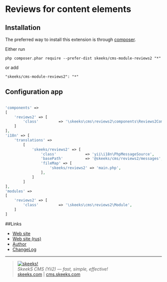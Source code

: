 Reviews for content elements
===================================

Installation
------------

The preferred way to install this extension is through [composer](http://getcomposer.org/download/).

Either run

```
php composer.phar require --prefer-dist skeeks/cms-module-reviews2 "*"
```

or add

```
"skeeks/cms-module-reviews2": "*"
```

Configuration app
----------

```php

'components' =>
[
    'reviews2' => [
        'class'         => '\skeeks\cms\reviews2\components\Reviews2Component',
    ]
],
'i18n' => [
    'translations' =>
        [
            'skeeks/reviews2' => [
                'class'             => 'yii\i18n\PhpMessageSource',
                'basePath'          => '@skeeks/cms/reviews2/messages',
                'fileMap' => [
                    'skeeks/reviews2' => 'main.php',
                ],
            ]
        ]
],
'modules' =>
[
    'reviews2' => [
        'class'         => '\skeeks\cms\reviews2\Module',
    ]
]

```

##Links
* [Web site](http://en.cms.skeeks.com)
* [Web site (rus)](http://cms.skeeks.com)
* [Author](http://skeeks.com)
* [ChangeLog](https://github.com/skeeks-cms/cms-module-reviews2/blob/master/CHANGELOG.md)


___

> [![skeeks!](https://skeeks.com/img/logo/logo-no-title-80px.png)](https://skeeks.com)  
<i>SkeekS CMS (Yii2) — fast, simple, effective!</i>  
[skeeks.com](https://skeeks.com) | [cms.skeeks.com](https://cms.skeeks.com)